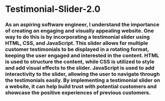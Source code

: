 # Testimonial-Slider-2.0


<h3>As an aspiring software engineer, I understand the importance of creating an engaging and visually appealing website. One way to do this is by incorporating a testimonial slider using HTML, CSS, and JavaScript. This slider allows for multiple customer testimonials to be displayed in a rotating format, keeping the user engaged and interested in the content. HTML is used to structure the content, while CSS is utilized to style and add visual effects to the slider. JavaScript is used to add interactivity to the slider, allowing the user to navigate through the testimonials easily. By implementing a testimonial slider on a website, it can help build trust with potential customers and showcase the positive experiences of previous customers.</h3>
